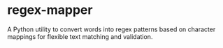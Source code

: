 # regex-mapper
A Python utility to convert words into regex patterns based on character mappings for flexible text matching and validation.
